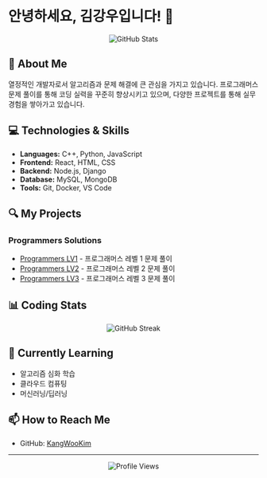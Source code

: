 # 안녕하세요, 김강우입니다! 👋

<div align="center">
  <img src="https://github-readme-stats.vercel.app/api?username=KangWooKim&show_icons=true&theme=tokyonight" alt="GitHub Stats" />
</div>

## 🚀 About Me
열정적인 개발자로서 알고리즘과 문제 해결에 큰 관심을 가지고 있습니다. 프로그래머스 문제 풀이를 통해 코딩 실력을 꾸준히 향상시키고 있으며, 다양한 프로젝트를 통해 실무 경험을 쌓아가고 있습니다.

## 💻 Technologies & Skills
- **Languages:** C++, Python, JavaScript
- **Frontend:** React, HTML, CSS
- **Backend:** Node.js, Django
- **Database:** MySQL, MongoDB
- **Tools:** Git, Docker, VS Code

## 🔍 My Projects

### Programmers Solutions
- [Programmers LV1](https://github.com/KangWooKim/Programmers_LV1) - 프로그래머스 레벨 1 문제 풀이
- [Programmers LV2](https://github.com/KangWooKim/Programmers_LV2) - 프로그래머스 레벨 2 문제 풀이
- [Programmers LV3](https://github.com/KangWooKim/Programmers_LV3) - 프로그래머스 레벨 3 문제 풀이

## 📊 Coding Stats
<div align="center">
  <img src="https://github-readme-streak-stats.herokuapp.com/?user=KangWooKim&theme=dark" alt="GitHub Streak" />
</div>

## 🌱 Currently Learning
- 알고리즘 심화 학습
- 클라우드 컴퓨팅
- 머신러닝/딥러닝

## 📫 How to Reach Me
- GitHub: [KangWooKim](https://github.com/KangWooKim)

---

<div align="center">
  <img src="https://komarev.com/ghpvc/?username=KangWooKim&color=blue" alt="Profile Views" />
</div>
